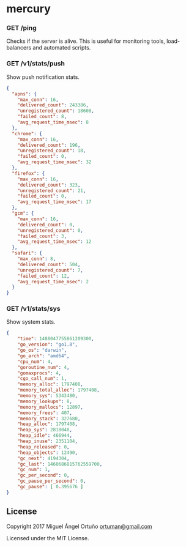 # mercury

### GET /ping

Checks if the server is alive. This is useful for monitoring tools, load-balancers and automated scripts.

### GET /v1/stats/push

Show push notification stats.

```json
{
  "apns": {
    "max_conn": 16,
    "delivered_count": 243386,
    "unregistered_count": 18608,
    "failed_count": 8,
    "avg_request_time_msec": 8
  },
  "chrome": {
    "max_conn": 16,
    "delivered_count": 196,
    "unregistered_count": 18,
    "failed_count": 0,
    "avg_request_time_msec": 32
  },
  "firefox": {
    "max_conn": 16,
    "delivered_count": 323,
    "unregistered_count": 21,
    "failed_count": 0,
    "avg_request_time_msec": 17
  },
  "gcm": {
    "max_conn": 16,
    "delivered_count": 0,
    "unregistered_count": 0,
    "failed_count": 3,
    "avg_request_time_msec": 12
  },
  "safari": {
    "max_conn": 8,
    "delivered_count": 504,
    "unregistered_count": 7,
    "failed_count": 12,
    "avg_request_time_msec": 2
  }
}
```

### GET /v1/stats/sys

Show system stats.

```json
{
    "time": 1488047755861209300,
    "go_version": "go1.8",
    "go_os": "darwin",
    "go_arch": "amd64",
    "cpu_num": 4,
    "goroutine_num": 4,
    "gomaxprocs": 4,
    "cgo_call_num": 1,
    "memory_alloc": 1797408,
    "memory_total_alloc": 1797408,
    "memory_sys": 5343480,
    "memory_lookups": 8,
    "memory_mallocs": 12897,
    "memory_frees": 407,
    "memory_stack": 327680,
    "heap_alloc": 1797408,
    "heap_sys": 2818048,
    "heap_idle": 466944,
    "heap_inuse": 2351104,
    "heap_released": 0,
    "heap_objects": 12490,
    "gc_next": 4194304,
    "gc_last": 1460686815762559700,
    "gc_num": 1,
    "gc_per_second": 0,
    "gc_pause_per_second": 0,
    "gc_pause": [ 0.395676 ]
}
```

## License

Copyright 2017 Miguel Ángel Ortuño <ortuman@gmail.com>

Licensed under the MIT License.
